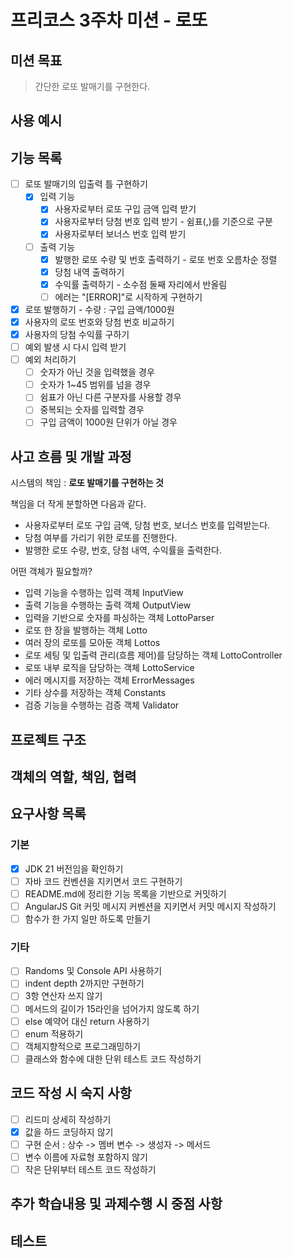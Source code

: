 # 프리코스 3주차 미션 - 로또

## 미션 목표
> 간단한 로또 발매기를 구현한다.

## 사용 예시

## 기능 목록

- [ ] 로또 발매기의 입출력 틀 구현하기
    - [x] 입력 기능
        - [x] 사용자로부터 로또 구입 금액 입력 받기
        - [x] 사용자로부터 당첨 번호 입력 받기 - 쉼표(,)를 기준으로 구분
        - [x] 사용자로부터 보너스 번호 입력 받기
    - [ ] 출력 기능
        - [x] 발행한 로또 수량 및 번호 출력하기 - 로또 번호 오름차순 정렬
        - [x] 당첨 내역 출력하기
        - [x] 수익률 출력하기 - 소수점 둘째 자리에서 반올림
        - [ ] 에러는 "[ERROR]"로 시작하게 구현하기
- [x] 로또 발행하기 - 수량 : 구입 금액/1000원
- [x] 사용자의 로또 번호와 당첨 번호 비교하기
- [x] 사용자의 당첨 수익률 구하기
- [ ] 예외 발생 시 다시 입력 받기
- [ ] 예외 처리하기
    - [ ] 숫자가 아닌 것을 입력했을 경우
    - [ ] 숫자가 1~45 범위를 넘을 경우
    - [ ] 쉼표가 아닌 다른 구분자를 사용할 경우
    - [ ] 중복되는 숫자를 입력할 경우
    - [ ] 구입 금액이 1000원 단위가 아닐 경우

## 사고 흐름 및 개발 과정

시스템의 책임 : **로또 발매기를 구현하는 것**

책임을 더 작게 분할하면 다음과 같다.
- 사용자로부터 로또 구입 금액, 당첨 번호, 보너스 번호를 입력받는다.
- 당첨 여부를 가리기 위한 로또를 진행한다.
- 발행한 로또 수량, 번호, 당첨 내역, 수익률을 출력한다.

어떤 객체가 필요할까?
- 입력 기능을 수행하는 입력 객체 InputView
- 출력 기능을 수행하는 출력 객체 OutputView
- 입력을 기반으로 숫자를 파싱하는 객체 LottoParser
- 로또 한 장을 발행하는 객체 Lotto
- 여러 장의 로또를 모아둔 객체 Lottos
- 로또 세팅 및 입출력 관리(흐름 제어)를 담당하는 객체 LottoController
- 로또 내부 로직을 담당하는 객체 LottoService
- 에러 메시지를 저장하는 객체 ErrorMessages
- 기타 상수를 저장하는 객체 Constants
- 검증 기능을 수행하는 검증 객체 Validator

## 프로젝트 구조

## 객체의 역할, 책임, 협력

## 요구사항 목록
### 기본

- [x] JDK 21 버전임을 확인하기
- [ ] 자바 코드 컨벤션을 지키면서 코드 구현하기
- [ ] README.md에 정리한 기능 목록을 기반으로 커밋하기
- [ ] AngularJS Git 커밋 메시지 커벤션을 지키면서 커밋 메시지 작성하기
- [ ] 함수가 한 가지 일만 하도록 만들기

### 기타

- [ ] Randoms 및 Console API 사용하기
- [ ] indent depth 2까지만 구현하기
- [ ] 3항 연산자 쓰지 않기
- [ ] 메서드의 길이가 15라인을 넘어가지 않도록 하기
- [ ] else 예약어 대신 return 사용하기
- [ ] enum 적용하기
- [ ] 객체지향적으로 프로그래밍하기
- [ ] 클래스와 함수에 대한 단위 테스트 코드 작성하기

## 코드 작성 시 숙지 사항

- [ ] 리드미 상세히 작성하기
- [x] 값을 하드 코딩하지 않기
- [ ] 구현 순서 : 상수 -> 멤버 변수 -> 생성자 -> 메서드
- [ ] 변수 이름에 자료형 포함하지 않기
- [ ] 작은 단위부터 테스트 코드 작성하기

## 추가 학습내용 및 과제수행 시 중점 사항

## 테스트